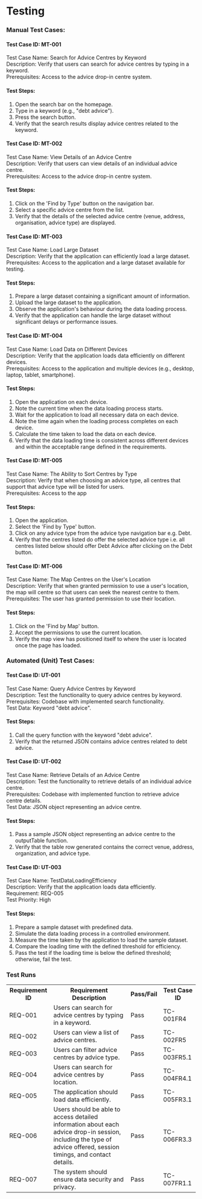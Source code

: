 # Testing

<H3> Manual Test Cases:</H3>
<p> 
<h4> Test Case ID: MT-001 </h4>
Test Case Name: Search for Advice Centres by Keyword <br>
Description: Verify that users can search for advice centres by typing in a keyword.<br>
Prerequisites: Access to the advice drop-in centre system.<br>

  <h4>Test Steps:</h4>

<ol> 
<li> Open the search bar on the homepage.</li>
<li> Type in a keyword (e.g., "debt advice").</li>
<li> Press the search button.</li>
<li> Verify that the search results display advice centres related to the keyword.</li>
</ol>

<h4> Test Case ID: MT-002</h4>
Test Case Name: View Details of an Advice Centre<br>
Description: Verify that users can view details of an individual advice centre.<br>
Prerequisites: Access to the advice drop-in centre system.<br> 

<h4>Test Steps:</h4>
<ol>
<li>Click on the 'Find by Type' button on the navigation bar.</li>
<li>Select a specific advice centre from the list.</li>
<li>Verify that the details of the selected advice centre (venue, address, organisation, advice type) are displayed.</li>
</ol>

<h4> Test Case ID: MT-003 </h4>
Test Case Name: Load Large Dataset <br>
Description: Verify that the application can efficiently load a large dataset.<br>
Prerequisites: Access to the application and a large dataset available for testing.<br>

<h4>Test Steps:</h4>
<ol>
<li> Prepare a large dataset containing a significant amount of information.</li>
<li> Upload the large dataset to the application.</li>
<li> Observe the application's behaviour during the data loading process.</li>
<li> Verify that the application can handle the large dataset without significant delays or performance issues.</li>
</ol>

<h4> Test Case ID: MT-004 </h4>
Test Case Name: Load Data on Different Devices<br>
Description: Verify that the application loads data efficiently on different devices.<br>
Prerequisites: Access to the application and multiple devices (e.g., desktop, laptop, tablet, smartphone).<br>

<h4> Test Steps:</h4>
<ol> 
<li> Open the application on each device. </li>
<li> Note the current time when the data loading process starts.</li>
<li> Wait for the application to load all necessary data on each device.</li>
<li> Note the time again when the loading process completes on each device.</li>
<li> Calculate the time taken to load the data on each device.</li>
<li> Verify that the data loading time is consistent across different devices and within the acceptable range defined in the requirements.</li>
</ol>

<h4> Test Case ID: MT-005 </h4>
Test Case Name: The Ability to Sort Centres by Type<br>
Description: Verify that when choosing an advice type, all centres that support that advice type will be listed for users.<br>
Prerequisites: Access to the app <br>

<h4> Test Steps:</h4>
<ol> 
<li> Open the application. </li>
<li> Select the 'Find by Type' button. </li>
<li> Click on any advice type from the advice type navigation bar e.g. Debt. </li>
<li> Verify that the centres listed do offer the selected advice type i.e. all centres listed below should offer Debt Advice after clicking on the Debt button. </li>
</ol>

<h4> Test Case ID: MT-006 </h4>
Test Case Name: The Map Centres on the User's Location <br>
Description: Verify that when granted permission to use a user's location, the map will centre so that users can seek the nearest centre to them.<br>
Prerequisites: The user has granted permission to use their location. <br>

<h4> Test Steps:</h4>
<ol> 
<li> Click on the 'Find by Map' button. </li>
<li> Accept the permissions to use the current location. </li>
<li> Verify the map view has positioned itself to where the user is located once the page has loaded. </li>
</ol>




</p>

<H3> Automated (Unit) Test Cases:</H3>
<p>
<h4> Test Case ID: UT-001 </h4>
Test Case Name: Query Advice Centres by Keyword <br> 
Description: Test the functionality to query advice centres by keyword.<br> 
Prerequisites: Codebase with implemented search functionality.<br> 
Test Data: Keyword "debt advice".
  
<h4> Test Steps: </h4>
<ol>
<li> Call the query function with the keyword "debt advice". </li>
<li> Verify that the returned JSON contains advice centres related to debt advice.</li>
</ol>

<h4>Test Case ID: UT-002</h4>
Test Case Name: Retrieve Details of an Advice Centre<br> 
Description: Test the functionality to retrieve details of an individual advice centre.<br> 
Prerequisites: Codebase with implemented function to retrieve advice centre details.<br> 
Test Data: JSON object representing an advice centre.<br> 

<h4>Test Steps:</h4>
<ol>
<li> Pass a sample JSON object representing an advice centre to the outputTable function. </li>
<li> Verify that the table row generated contains the correct venue, address, organization, and advice type.</li>
</ol>

<h4> Test Case ID: UT-003 </h4>
Test Case Name: TestDataLoadingEfficiency<br> 
Description: Verify that the application loads data efficiently.<br> 
Requirement: REQ-005 <br> 
Test Priority: High <br> 

<h4> Test Steps: </h4>
<ol> 
<li> Prepare a sample dataset with predefined data.</li>
<li> Simulate the data loading process in a controlled environment.</li>
<li> Measure the time taken by the application to load the sample dataset.</li>
<li> Compare the loading time with the defined threshold for efficiency.</li>
<li> Pass the test if the loading time is below the defined threshold; otherwise, fail the test.</li>

</ol>





  
</p>









<h3> Test Runs </h3>
<table>
  <tr>
    <th>Requirement ID</th>
    <th>Requirement Description</th>
    <th>Pass/Fail </th>
    <th>Test Case ID</th>
  </tr>
  <tr>
    <td>REQ-001</td>
    <td>Users can search for advice centres by typing in a keyword.</td>
    <td>Pass</td>
    <td>TC-001FR4</td>
  </tr>
  <tr>
    <td>REQ-002</td>
    <td>Users can view a list of advice centres.</td>
    <td>Pass</td>
    <td>TC-002FR5</td>
  </tr>
    <tr>
    <td>REQ-003</td>
    <td>Users can filter advice centres by advice type.</td>
    <td>Pass</td>
    <td>TC-003FR5.1</td>
  </tr>
      <tr>
    <td>REQ-004</td>
    <td>Users can search for advice centres by location.</td>
    <td>Pass</td>
    <td>TC-004FR4.1</td>
  </tr>
   <tr>
    <td>REQ-005</td>
    <td>The application should load data efficiently.</td>
    <td>Pass</td>
    <td>TC-005FR3.1</td>
  </tr>
     <tr>
    <td>REQ-006</td>
    <td>Users should be able to access detailed information about each advice drop-in session, including the type of advice offered, session timings, and contact details.</td>
    <td>Pass</td>
    <td>TC-006FR3.3</td>
  </tr>
      <td>REQ-007</td>
    <td>The system should ensure data security and privacy.</td>
    <td>Pass</td>
    <td>TC-007FR1.1</td>
  </tr>
</table>
